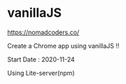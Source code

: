 # vanillaJS

https://nomadcoders.co/

Create a Chrome app using vanillaJS !!

Start Date : 2020-11-24

Using Lite-server(npm)
